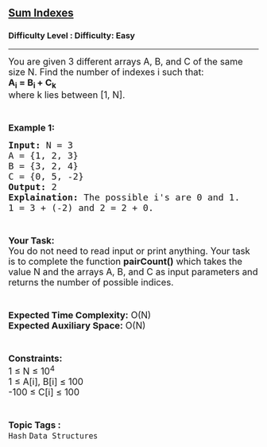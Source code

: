 <h2><a href="https://www.geeksforgeeks.org/problems/sum-indexes5459/1?page=5&status=unsolved&sortBy=accuracy">Sum Indexes</a></h2><h3>Difficulty Level : Difficulty: Easy</h3><hr><div class="problems_problem_content__Xm_eO"><p><span style="font-size:18px">You are given 3 different arrays A, B, and C of the same size N. Find the number of indexes i such that:<br>
<strong>A<sub>i</sub> = B<sub>i </sub>+ C<sub>k&nbsp;</sub></strong><br>
where k&nbsp;lies between [1, N].</span></p>

<p>&nbsp;</p>

<p><strong><span style="font-size:18px">Example 1:</span></strong></p>

<pre><span style="font-size:18px"><strong>Input:</strong> N = 3
A = {1, 2, 3}
B = {3, 2, 4}
C = {0, 5, -2}
<strong>Output:</strong> 2
<strong>Explaination:</strong> The possible i's are 0 and 1. 
1 = 3 + (-2) and 2 = 2 + 0.</span></pre>

<p>&nbsp;</p>

<p><span style="font-size:18px"><strong>Your Task:</strong><br>
You do not need to read input or print anything. Your task is to complete the function <strong>pairCount()</strong> which takes the value N and the arrays A, B, and C as input parameters and returns the number of possible indices.</span></p>

<p>&nbsp;</p>

<p><span style="font-size:18px"><strong>Expected Time Complexity:</strong> O(N)<br>
<strong>Expected Auxiliary Space:</strong> O(N)</span></p>

<p>&nbsp;</p>

<p><span style="font-size:18px"><strong>Constraints:</strong><br>
1 ≤ N ≤ 10<sup>4</sup></span><br>
<span style="font-size:18px">1 ≤ A[i], B[i] ≤ 100</span><br>
<span style="font-size:18px">-100 ≤ C[i] ≤ 100</span></p>
</div><br><p><span style=font-size:18px><strong>Topic Tags : </strong><br><code>Hash</code>&nbsp;<code>Data Structures</code>&nbsp;